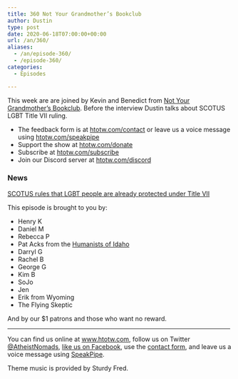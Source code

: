```yaml
---
title: 360 Not Your Grandmother’s Bookclub
author: Dustin
type: post
date: 2020-06-18T07:00:00+00:00
url: /an/360/
aliases:
  - /an/episode-360/
  - /episode-360/
categories:
  - Episodes

---
```

<div id="buzzsprout-player-10552749"></div><script src="https://www.buzzsprout.com/1983601/10552749-360-not-your-grandmother-s-bookclub.js?container_id=buzzsprout-player-10552749&player=small" type="text/javascript" charset="utf-8"></script>

This week are are joined by Kevin and Benedict from [Not Your Grandmother’s Bookclub][1]. Before the interview Dustin talks about SCOTUS LGBT Title VII ruling.

<!--more-->

 * The feedback form is at [htotw.com/contact](https://htotw.com/contact) or leave us a voice message using <a href="https://htotw.com/speakpipe" target="_blank" rel="noopener noreferrer">htotw.com/speakpipe</a>
 * Support the show at <a href="https://htotw.com/donate" target="_blank" rel="payment noopener noreferrer">htotw.com/donate</a>
 * Subscribe at <a href="https://htotw.com/subscribe" target="_blank" rel="noopener noreferrer">htotw.com/subscribe</a>
 * Join our Discord server at <a href="https://htotw.com/discord" target="_blank" rel="noopener noreferrer">htotw.com/discord</a>

### News

[SCOTUS rules that LGBT people are already protected under Title VII][2]

This episode is brought to you by:

  * Henry K
  * Daniel M
  * Rebecca P
  * Pat Acks from the <a href="https://www.humanistsofidaho.org" target="_blank" rel="noopener noreferrer">Humanists of Idaho</a>
  * Darryl G
  * Rachel B
  * George G
  * Kim B
  * SoJo
  * Jen
  * Erik from Wyoming
  * The Flying Skeptic

And by our $1 patrons and those who want no reward.

<hr width="500" />

You can find us online at <a href="https://www.htotw.com/" target="_blank" rel="noopener noreferrer">www.htotw.com</a>, follow us on Twitter <a href="https://twitter.com/AtheistNomads" target="_blank" rel="noopener noreferrer">@AtheistNomads</a>, <a href="https://htotw.com/facebook" target="_blank" rel="noopener noreferrer">like us on Facebook</a>, use the [contact form](https://htotw.com/contact), and leave us a voice message using <a href="https://htotw.com/speakpipe" target="_blank" rel="noopener noreferrer">SpeakPipe</a>.

Theme music is provided by Sturdy Fred.

 [1]: https://twitter.com/NYGBCpod
 [2]: https://www.nbcnews.com/politics/supreme-court/supreme-court-rules-existing-civil-rights-law-protects-gay-lesbian-n1231018